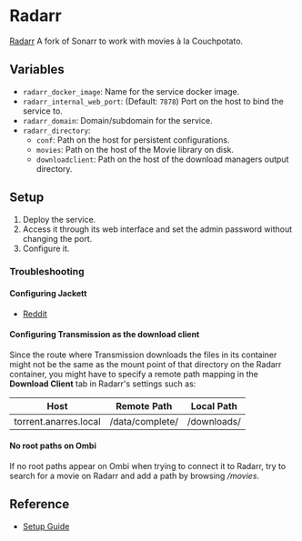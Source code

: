 # Radarr

[Radarr](https://github.com/Radarr/Radarr) A fork of Sonarr to work with movies
à la Couchpotato.

## Variables

* `radarr_docker_image`: Name for the service docker image.
* `radarr_internal_web_port`: (Default: `7878`) Port on the host to bind the
   service to.
* `radarr_domain`: Domain/subdomain for the service.
* `radarr_directory`:
   * `conf`: Path on the host for persistent configurations.
   * `movies`: Path on the host of the Movie library on disk.
   * `downloadclient`: Path on the host of the download managers output
     directory.

## Setup

1. Deploy the service.
1. Access it through its web interface and set the admin password without
   changing the port.
1. Configure it.

### Troubleshooting

#### Configuring Jackett

* [Reddit](https://www.reddit.com/r/radarr/comments/936s4n/cant_configure_jackett_in_radarr/)

#### Configuring Transmission as the download client

Since the route where Transmission downloads the files in its container might
not be the same as the mount point of that directory on the Radarr container,
you might have to specify a remote path mapping in the **Download Client** tab
in Radarr's settings such as:

| Host                  | Remote Path     | Local Path  |
| --------------------- | --------------- | ----------- |
| torrent.anarres.local | /data/complete/ | /downloads/ |

#### No root paths on Ombi

If no root paths appear on Ombi when trying to connect it to Radarr, try to
search for a movie on Radarr and add a path by browsing */movies*.

## Reference

* [Setup Guide](https://github.com/Radarr/Radarr/wiki/Setup-Guide)
